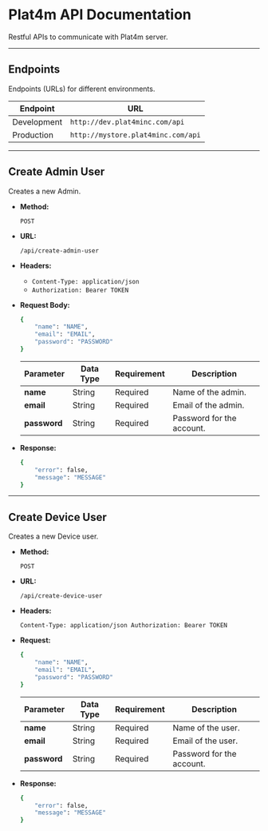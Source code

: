 # **Plat4m** API Documentation

Restful APIs to communicate with Plat4m server.

---------------

## **Endpoints**

Endpoints (URLs) for different environments.

Endpoint    | URL
------------|-----------------------------------
Development | `http://dev.plat4minc.com/api`
Production  | `http://mystore.plat4minc.com/api`

---------------

## **Create Admin User**

Creates a new Admin.

* **Method:**

    `POST`

* **URL:**

    `/api/create-admin-user`

* **Headers:**

  * `Content-Type: application/json`
  * `Authorization: Bearer TOKEN`

* **Request Body:**

    ```bash
    {
        "name": "NAME",
        "email": "EMAIL",
        "password": "PASSWORD"
    }
    ```

    Parameter     | Data Type | Requirement | Description
    --------------|-----------|-------------|----------------------
    **name**      | String    | Required    | Name of the admin.
    **email**     | String    | Required    | Email of the admin.
    **password**  | String    | Required    | Password for the account.

* **Response:**

    ```bash
    {
        "error": false,
        "message": "MESSAGE"
    }
    ```

---------------

## **Create Device User**

Creates a new Device user.

* **Method:**

    `POST`

* **URL:**

    `/api/create-device-user`

* **Headers:**

    `Content-Type: application/json
    Authorization: Bearer TOKEN`

* **Request:**

    ```bash
    {
        "name": "NAME",
        "email": "EMAIL",
        "password": "PASSWORD"
    }
    ```

    Parameter     | Data Type | Requirement | Description
    --------------|-----------|-------------|----------------------
    **name**      | String    | Required    | Name of the user.
    **email**     | String    | Required    | Email of the user.
    **password**  | String    | Required    | Password for the account.

* **Response:**

    ```bash
    {
        "error": false,
        "message": "MESSAGE"
    }
    ```
